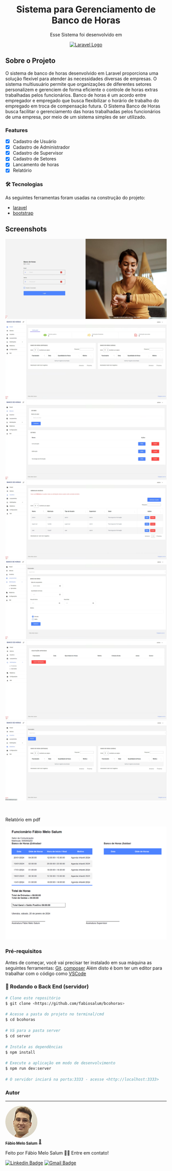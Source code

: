 <h1 align="center">Sistema para Gerenciamento de Banco de Horas</h1>

<p align="center">Esse Sistema foi desenvolvido em</p>

<p align="center"><a href="https://laravel.com" target="_blank"><img src="https://raw.githubusercontent.com/laravel/art/master/logo-lockup/5%20SVG/2%20CMYK/1%20Full%20Color/laravel-logolockup-cmyk-red.svg" width="400" alt="Laravel Logo"></a></p>

## Sobre o Projeto

O sistema de banco de horas desenvolvido em Laravel proporciona uma solução flexível para atender às necessidades diversas de empresas. O sistema multiusuário permite que organizações de diferentes setores personalizem e gerenciem de forma eficiente o controle de horas extras trabalhadas pelos funcionários. Banco de horas é um acordo entre empregador e empregado que busca flexibilizar o horário de trabalho do empregado em troca de compensação futura.
O Sistema Banco de Horas busca facilitar o gerenciamento das horas trabalhadas pelos funcionários de uma empresa, por meio de um sistema simples de ser utilizado.


### Features

- [x] Cadastro de Usuário
- [x] Cadastro de Administrador
- [x] Cadastro de Supervisor
- [x] Cadastro de Setores
- [x] Lancamento de horas
- [x] Relatório

### 🛠 Tecnologias

As seguintes ferramentas foram usadas na construção do projeto:

- [laravel](https://laravel.com)
- [bootstrap](https://getbootstrap.com/)

## Screenshots

<img src="/z_screenshots/login.png"><br>
<img src="/z_screenshots/01.png"><br>
<img src="/z_screenshots/02.png"><br>
<img src="/z_screenshots/03.png"><br>
<img src="/z_screenshots/04.png"><br>
<img src="/z_screenshots/05.png"><br>
<img src="/z_screenshots/06.png"><br>
<br><br>
<p>Relatório em pdf</p>
<img src="/z_screenshots/07.png">

### Pré-requisitos

Antes de começar, você vai precisar ter instalado em sua máquina as seguintes ferramentas:
[Git](https://git-scm.com). 
[composer](https://getcomposer.org/)
Além disto é bom ter um editor para trabalhar com o código como [VSCode](https://code.visualstudio.com/)

### 🎲 Rodando o Back End (servidor)

```bash
# Clone este repositório
$ git clone <https://github.com/fabiosalum/bcohoras>

# Acesse a pasta do projeto no terminal/cmd
$ cd bcohoras

# Vá para a pasta server
$ cd server

# Instale as dependências
$ npm install

# Execute a aplicação em modo de desenvolvimento
$ npm run dev:server

# O servidor inciará na porta:3333 - acesse <http://localhost:3333>
```




### Autor
---

<a href="https://fabiosalum.com.br">
 <img style="border-radius: 50%;" src="/z_screenshots/foto-fabio.jpg" width="100px;" alt=""/>
 <br />
 <sub><b>Fábio Melo Salum</b></sub></a> <a href="https://fabiosalum.com.br" title="Fabio Salum">🚀</a>


Feito por Fábio Melo Salum 👋🏽 Entre em contato!

[![Linkedin Badge](https://img.shields.io/badge/-Fabio-blue?style=flat-square&logo=Linkedin&logoColor=white&link=https://www.linkedin.com/in/fabio-melo-salum-32b7a026/)](https://www.linkedin.com/in/fabio-melo-salum-32b7a026//) 
[![Gmail Badge](https://img.shields.io/badge/-fabiomelosalum@gmail.com-c14438?style=flat-square&logo=Gmail&logoColor=white&link=mailto:fabiomelosalum@gmail.com)](mailto:fabiomelosalum@gmail.com)
